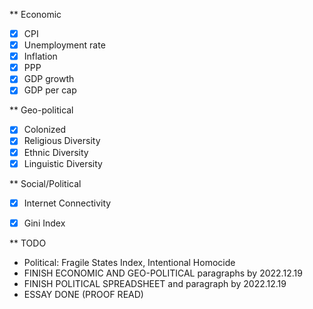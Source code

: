 ** Economic 
* [x] CPI
* [x] Unemployment rate
* [x] Inflation
* [x] PPP
* [x] GDP growth
* [x] GDP per cap

** Geo-political 
* [x] Colonized
* [x] Religious Diversity
* [x] Ethnic Diversity
* [x] Linguistic Diversity

** Social/Political
* [x] Internet Connectivity
* [X] Gini Index 


** TODO 
* Political: Fragile States Index, Intentional Homocide 
* FINISH ECONOMIC AND GEO-POLITICAL paragraphs by 2022.12.19
* FINISH POLITICAL SPREADSHEET and paragraph by 2022.12.19
* ESSAY DONE (PROOF READ) 
